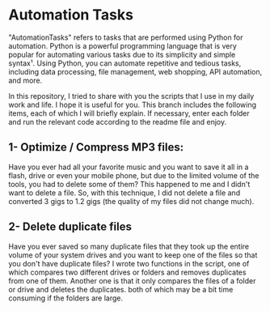 # Automation Tasks
"AutomationTasks" refers to tasks that are performed using Python for automation. Python is a powerful programming language that is very popular for automating various tasks due to its simplicity and simple syntax¹. Using Python, you can automate repetitive and tedious tasks, including data processing, file management, web shopping, API automation, and more.

In this repository, I tried to share with you the scripts that I use in my daily work and life. I hope it is useful for you. This branch includes the following items, each of which I will briefly explain. If necessary, enter each folder and run the relevant code according to the readme file and enjoy.

## 1- Optimize / Compress MP3 files:
Have you ever had all your favorite music and you want to save it all in a flash, drive or even your mobile phone, but due to the limited volume of the tools, you had to delete some of them? This happened to me and I didn't want to delete a file. So, with this technique, I did not delete a file and converted 3 gigs to 1.2 gigs (the quality of my files did not change much).

## 2- Delete duplicate files
Have you ever saved so many duplicate files that they took up the entire volume of your system drives and you want to keep one of the files so that you don't have duplicate files? I wrote two functions in the script, one of which compares two different drives or folders and removes duplicates from one of them.
Another one is that it only compares the files of a folder or drive and deletes the duplicates.
both of which may be a bit time consuming if the folders are large.

